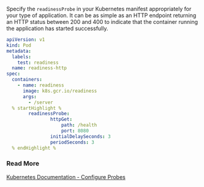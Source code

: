 Specify the ```readinessProbe``` in your Kubernetes manifest appropriately for your type of application.
It can be as simple as an HTTP endpoint returning an HTTP status between 200 and 400 to indicate that the container running the application has started successfully.


```yaml
apiVersion: v1
kind: Pod
metadata:
  labels:
    test: readiness
  name: readiness-http
spec:
  containers:
    - name: readiness
      image: k8s.gcr.io/readiness
      args:
        - /server
  % startHighlight %
  		readinessProbe:
				httpGet:
					path: /health
					port: 8080
				initialDelaySeconds: 3
				periodSeconds: 3
  % endHighlight %
```

### Read More
[Kubernetes Documentation - Configure Probes](https://kubernetes.io/docs/tasks/configure-pod-container/configure-liveness-readiness-startup-probes/)
